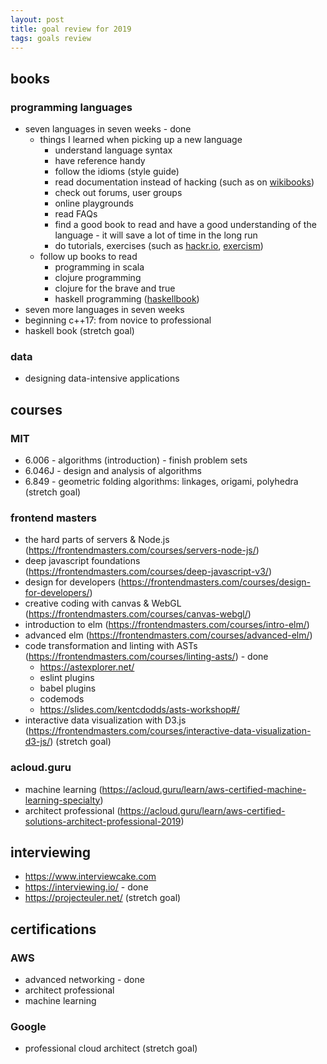 ```yaml
---
layout: post
title: goal review for 2019
tags: goals review
---
```


## books

### programming languages

* seven languages in seven weeks - done
  * things I learned when picking up a new language
    * understand language syntax
    * have reference handy
    * follow the idioms (style guide)
    * read documentation instead of hacking (such as on [wikibooks](https://en.wikibooks.org/))
    * check out forums, user groups
    * online playgrounds
    * read FAQs
    * find a good book to read and have a good understanding of the language - it will save a lot of time in the long run
    * do tutorials, exercises (such as [hackr.io](https://hackr.io), [exercism](https://exercism.io/my/tracks))
  * follow up books to read
    * programming in scala
    * clojure programming
    * clojure for the brave and true
    * haskell programming ([haskellbook](http://haskellbook.com/))
* seven more languages in seven weeks
* beginning c++17: from novice to professional
* haskell book (stretch goal)

### data

* designing data-intensive applications

## courses

### MIT

* 6.006 - algorithms (introduction) - finish problem sets
* 6.046J - design and analysis of algorithms
* 6.849 - geometric folding algorithms: linkages, origami, polyhedra (stretch goal)

### frontend masters

* the hard parts of servers & Node.js (https://frontendmasters.com/courses/servers-node-js/)
* deep javascript foundations (https://frontendmasters.com/courses/deep-javascript-v3/)
* design for developers (https://frontendmasters.com/courses/design-for-developers/)
* creative coding with canvas & WebGL (https://frontendmasters.com/courses/canvas-webgl/)
* introduction to elm (https://frontendmasters.com/courses/intro-elm/)
* advanced elm (https://frontendmasters.com/courses/advanced-elm/)
* code transformation and linting with ASTs (https://frontendmasters.com/courses/linting-asts/) - done
  * https://astexplorer.net/
  * eslint plugins
  * babel plugins
  * codemods
  * https://slides.com/kentcdodds/asts-workshop#/
* interactive data visualization with D3.js (https://frontendmasters.com/courses/interactive-data-visualization-d3-js/) (stretch goal)

### acloud.guru

* machine learning (https://acloud.guru/learn/aws-certified-machine-learning-specialty)
* architect professional (https://acloud.guru/learn/aws-certified-solutions-architect-professional-2019)

## interviewing

* https://www.interviewcake.com
* https://interviewing.io/ - done
* https://projecteuler.net/ (stretch goal)

## certifications

### AWS

* advanced networking - done
* architect professional
* machine learning

### Google

* professional cloud architect (stretch goal)

